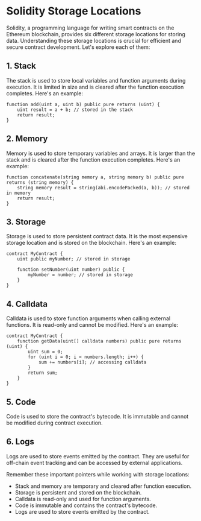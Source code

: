 # Solidity Storage Locations

Solidity, a programming language for writing smart contracts on the Ethereum blockchain, provides six different storage locations for storing data. Understanding these storage locations is crucial for efficient and secure contract development. Let's explore each of them:

## 1. Stack

The stack is used to store local variables and function arguments during execution. It is limited in size and is cleared after the function execution completes. Here's an example:

```solidity
function add(uint a, uint b) public pure returns (uint) {
    uint result = a + b; // stored in the stack
    return result;
}
```

## 2. Memory

Memory is used to store temporary variables and arrays. It is larger than the stack and is cleared after the function execution completes. Here's an example:

```solidity
function concatenate(string memory a, string memory b) public pure returns (string memory) {
    string memory result = string(abi.encodePacked(a, b)); // stored in memory
    return result;
}
```

## 3. Storage

Storage is used to store persistent contract data. It is the most expensive storage location and is stored on the blockchain. Here's an example:

```solidity
contract MyContract {
    uint public myNumber; // stored in storage

    function setNumber(uint number) public {
        myNumber = number; // stored in storage
    }
}
```

## 4. Calldata

Calldata is used to store function arguments when calling external functions. It is read-only and cannot be modified. Here's an example:

```solidity
contract MyContract {
    function getData(uint[] calldata numbers) public pure returns (uint) {
        uint sum = 0;
        for (uint i = 0; i < numbers.length; i++) {
            sum += numbers[i]; // accessing calldata
        }
        return sum;
    }
}
```

## 5. Code

Code is used to store the contract's bytecode. It is immutable and cannot be modified during contract execution.

## 6. Logs

Logs are used to store events emitted by the contract. They are useful for off-chain event tracking and can be accessed by external applications.

Remember these important pointers while working with storage locations:

- Stack and memory are temporary and cleared after function execution.
- Storage is persistent and stored on the blockchain.
- Calldata is read-only and used for function arguments.
- Code is immutable and contains the contract's bytecode.
- Logs are used to store events emitted by the contract.
